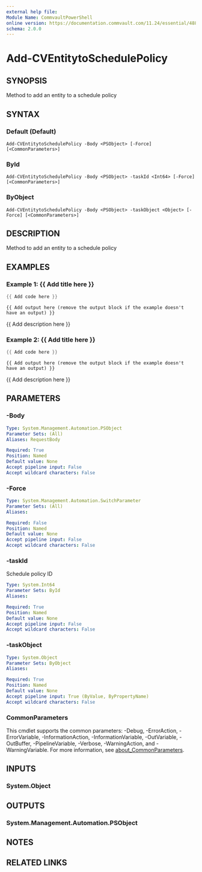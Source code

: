 ```yaml
---
external help file:
Module Name: CommvaultPowerShell
online version: https://documentation.commvault.com/11.24/essential/48824_rest_api_post_schedule_policy_add_entity.html
schema: 2.0.0
---
```


# Add-CVEntitytoSchedulePolicy

## SYNOPSIS
Method to add an entity to a schedule policy

## SYNTAX

### Default (Default)
```
Add-CVEntitytoSchedulePolicy -Body <PSObject> [-Force] [<CommonParameters>]
```

### ById
```
Add-CVEntitytoSchedulePolicy -Body <PSObject> -taskId <Int64> [-Force] [<CommonParameters>]
```

### ByObject
```
Add-CVEntitytoSchedulePolicy -Body <PSObject> -taskObject <Object> [-Force] [<CommonParameters>]
```

## DESCRIPTION
Method to add an entity to a schedule policy

## EXAMPLES

### Example 1: {{ Add title here }}
```powershell
{{ Add code here }}
```

```output
{{ Add output here (remove the output block if the example doesn't have an output) }}
```

{{ Add description here }}

### Example 2: {{ Add title here }}
```powershell
{{ Add code here }}
```

```output
{{ Add output here (remove the output block if the example doesn't have an output) }}
```

{{ Add description here }}

## PARAMETERS

### -Body


```yaml
Type: System.Management.Automation.PSObject
Parameter Sets: (All)
Aliases: RequestBody

Required: True
Position: Named
Default value: None
Accept pipeline input: False
Accept wildcard characters: False
```

### -Force


```yaml
Type: System.Management.Automation.SwitchParameter
Parameter Sets: (All)
Aliases:

Required: False
Position: Named
Default value: None
Accept pipeline input: False
Accept wildcard characters: False
```

### -taskId
Schedule policy ID

```yaml
Type: System.Int64
Parameter Sets: ById
Aliases:

Required: True
Position: Named
Default value: None
Accept pipeline input: False
Accept wildcard characters: False
```

### -taskObject


```yaml
Type: System.Object
Parameter Sets: ByObject
Aliases:

Required: True
Position: Named
Default value: None
Accept pipeline input: True (ByValue, ByPropertyName)
Accept wildcard characters: False
```

### CommonParameters
This cmdlet supports the common parameters: -Debug, -ErrorAction, -ErrorVariable, -InformationAction, -InformationVariable, -OutVariable, -OutBuffer, -PipelineVariable, -Verbose, -WarningAction, and -WarningVariable. For more information, see [about_CommonParameters](http://go.microsoft.com/fwlink/?LinkID=113216).

## INPUTS

### System.Object

## OUTPUTS

### System.Management.Automation.PSObject

## NOTES

## RELATED LINKS

